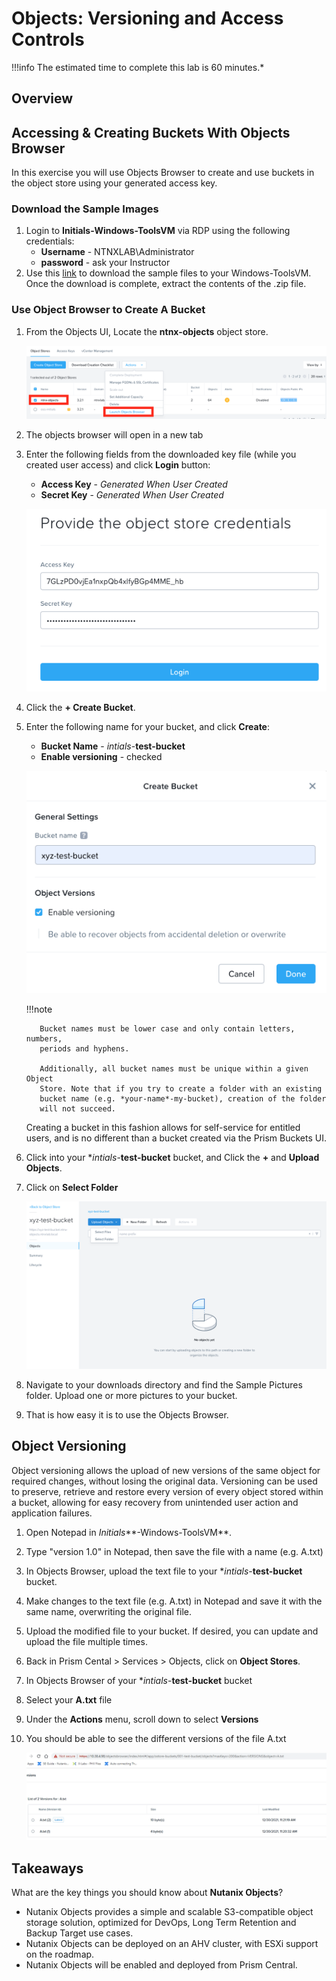 # Objects: Versioning and Access Controls

!!!info
       The estimated time to complete this lab is 60 minutes.*

## Overview
## Accessing & Creating Buckets With Objects Browser

In this exercise you will use Objects Browser to create and use buckets
in the object store using your generated access key.

### Download the Sample Images

1.  Login to **Initials-Windows-ToolsVM** via RDP using the following
    credentials:
    -   **Username** - NTNXLAB\\Administrator
    -   **password** - ask your Instructor
2.  Use this
    [link](http://10.42.194.11/workshop_staging/peer/SampleData_Small.zip)
    to download the sample files to your Windows-ToolsVM. Once the
    download is complete, extract the contents of the .zip file.

### Use Object Browser to Create A Bucket

1.  From the Objects UI, Locate the **ntnx-objects** object store.

    ![](images/objects_06.png)

2.  The objects browser will open in a new tab

3.  Enter the following fields from the downloaded key file (while you
    created user access) and click **Login** button:

    -   **Access Key** - *Generated When User Created*
    -   **Secret Key** - *Generated When User Created*

    ![](images/objects_08.png)

4.  Click the **+ Create Bucket**.

5.  Enter the following name for your bucket, and click **Create**:

    -   **Bucket Name** - *intials*-**test-bucket**
    -   **Enable versioning** - checked

    ![](images/objects_08b.png)

    !!!note

           Bucket names must be lower case and only contain letters, numbers,
           periods and hyphens.
       
           Additionally, all bucket names must be unique within a given Object
           Store. Note that if you try to create a folder with an existing
           bucket name (e.g. *your-name*-my-bucket), creation of the folder
           will not succeed.

    Creating a bucket in this fashion allows for self-service for
    entitled users, and is no different than a bucket created via the
    Prism Buckets UI.

6.  Click into your **intials*-**test-bucket** bucket, and Click the **+** and **Upload Objects**.

7.  Click on **Select Folder**

    ![](images/objects_08c.png)

8.  Navigate to your downloads directory and find the Sample Pictures
    folder. Upload one or more pictures to your bucket.

9.  That is how easy it is to use the Objects Browser.

## Object Versioning

Object versioning allows the upload of new versions of the same object
for required changes, without losing the original data. Versioning can
be used to preserve, retrieve and restore every version of every object
stored within a bucket, allowing for easy recovery from unintended user
action and application failures.

1.  Open Notepad in *Initials***-Windows-ToolsVM**.

2.  Type "version 1.0" in Notepad, then save the file with a name (e.g.
    A.txt)

3.  In Objects Browser, upload the text file to your
    **intials*-**test-bucket** bucket.

4.  Make changes to the text file (e.g. A.txt) in Notepad and save it
    with the same name, overwriting the original file.

5.  Upload the modified file to your bucket. If desired, you can update
    and upload the file multiple times.

6.  Back in Prism Cental \> Services \> Objects, click on **Object
    Stores**.

7.  In Objects Browser of your **intials*-**test-bucket** bucket

8.  Select your **A.txt** file

9.  Under the **Actions** menu, scroll down to select **Versions**

10. You should be able to see the different versions of the file A.txt

    ![](images/objects_09.png)

## Takeaways

What are the key things you should know about **Nutanix Objects**?

-   Nutanix Objects provides a simple and scalable S3-compatible object
    storage solution, optimized for DevOps, Long Term Retention and
    Backup Target use cases.
-   Nutanix Objects can be deployed on an AHV cluster, with ESXi support
    on the roadmap.
-   Nutanix Objects will be enabled and deployed from Prism Central.
